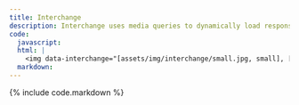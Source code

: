 ```yaml
---
title: Interchange
description: Interchange uses media queries to dynamically load responsive content that is appropriate for the user's device.
code:
  javascript:
  html: |
    <img data-interchange="[assets/img/interchange/small.jpg, small], [assets/img/interchange/medium.jpg, medium], [assets/img/interchange/large.jpg, large]">
  markdown:
---
```

{% include code.markdown %}
